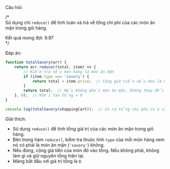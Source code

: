 Câu hỏi:

/*  
Sử dụng chỉ `reduce()` để tính toán và trả về tổng chi phí của các món ăn mặn trong giỏ hàng.

Kết quả mong đợi: 9.97  
*/

Đáp án:

```javascript
function totalSavory(arr) {
    return arr.reduce((total, item) => {
        // Kiểm tra nếu món hàng là món ăn mặn
        if (item.type === 'savory') {
            return total + item.price;  // Cộng giá tiền nếu món là mặn
        }
        return total;  // Nếu không phải món ăn mặn, không thay đổi tổng tiền
    }, 0);  // Khởi tạo tổng = 0
}

console.log(totalSavory(shoppingCart));  // In ra tổng chi phí của các món ăn mặn
```

Giải thích:
- Sử dụng `reduce()` để tính tổng giá trị của các món ăn mặn trong giỏ hàng.
- Bên trong hàm `reduce()`, kiểm tra thuộc tính `type` của mỗi món hàng xem nó có phải là món ăn mặn (`'savory'`) không.
- Nếu đúng, cộng giá tiền của món đó vào tổng. Nếu không phải, không làm gì và giữ nguyên tổng hiện tại.
- Mảng bắt đầu với giá trị tổng là `0`.